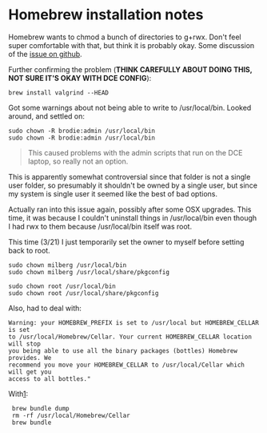 # Homebrew installation notes

Homebrew wants to chmod a bunch of directories to g+rwx.  Don't feel super
comfortable with that, but think it is probably okay.  Some discussion of the
[issue on github][1].

[1]: https://github.com/Homebrew/legacy-homebrew/issues/9953

Further confirming the problem (**THINK CAREFULLY ABOUT DOING THIS, NOT SURE
IT'S OKAY WITH DCE CONFIG**):

```
brew install valgrind --HEAD
```

Got some warnings about not being able to write to /usr/local/bin.  Looked
around, and settled on:

```
sudo chown -R brodie:admin /usr/local/bin
sudo chown -R brodie:admin /usr/local/bin
```

> This caused problems with the admin scripts that run on the DCE laptop, so
> really not an option.

This is apparently somewhat controversial since that folder is not a single user
folder, so presumably it shouldn't be owned by a single user, but since my
system is single user it seemed like the best of bad options.

Actually ran into this issue again, possibly after some OSX upgrades.  This
time, it was because I couldn't uninstall things in /usr/local/bin even though I
had rwx to them because /usr/local/bin itself was root.

This time (3/21) I just temporarily set the owner to myself before setting back
to root.

```
sudo chown milberg /usr/local/bin
sudo chown milberg /usr/local/share/pkgconfig

sudo chown root /usr/local/bin
sudo chown root /usr/local/share/pkgconfig

```

Also, had to deal with:



```
Warning: your HOMEBREW_PREFIX is set to /usr/local but HOMEBREW_CELLAR is set
to /usr/local/Homebrew/Cellar. Your current HOMEBREW_CELLAR location will stop
you being able to use all the binary packages (bottles) Homebrew provides. We
recommend you move your HOMEBREW_CELLAR to /usr/local/Cellar which will get you
access to all bottles."
```

With[1]:

```
 brew bundle dump
 rm -rf /usr/local/Homebrew/Cellar
 brew bundle
```

[1]: https://github.com/Homebrew/brew/issues/2457

